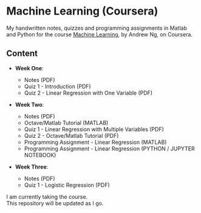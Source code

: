 # Machine Learning (Coursera)

My handwritten notes, quizzes and programming assignments in Matlab and Python for the course [Machine Learning](https://www.coursera.org/learn/machine-learning), by Andrew Ng, on Coursera.

## Content

* **Week One**:
    * Notes (PDF)
    * Quiz 1 - Introduction (PDF)
    * Quiz 2 - Linear Regression with One Variable (PDF)


* **Week Two**:
    * Notes (PDF)
    * Octave/Matlab Tutorial (MATLAB)
    * Quiz 1 - Linear Regression with Multiple Variables (PDF)
    * Quiz 2 - Octave/Matlab Tutorial (PDF)
    * Programming Assignment - Linear Regression (MATLAB)
    * Programming Assignment - Linear Regression (PYTHON / JUPYTER NOTEBOOK)


* **Week Three**:
    * Notes (PDF)
    * Quiz 1 - Logistic Regression (PDF)


I am currently taking the course.   
This repository will be updated as I go.